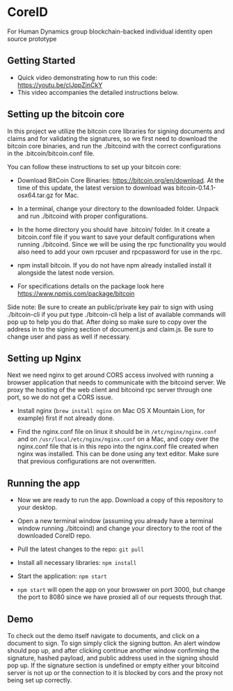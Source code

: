 # CoreID

For Human Dynamics group blockchain-backed individual identity open source prototype


## Getting Started 

* Quick video demonstrating how to run this code: https://youtu.be/clJppZjnCkY
* This video accompanies the detailed instructions below.


## Setting up the bitcoin core

In this project we utilize the bitcoin core libraries for signing documents and claims and for validating the signatures, so we first need to download the bitcoin core binaries, and run the ./bitcoind with the correct configurations in the .bitcoin/bitcoin.conf file.
 
You can follow these instructions to set up your bitcoin core: 

* Download BitCoin Core Binaries: https://bitcoin.org/en/download. At the time of this update, the latest version to download was bitcoin-0.14.1-osx64.tar.gz for Mac.

* In a terminal, change your directory to the downloaded folder. Unpack and run ./bitcoind with proper configurations.

* In the home directory you should have .bitcoin/ folder. In it create a bitcoin.conf file if you want to save your default configurations when running ./bitcoind. Since we will be using the rpc functionality you would also need to add your own rpcuser and rpcpassword for use in the rpc.

* npm install bitcoin. If you do not have npm already installed install it alongside the latest node version.

* For specifications details on the package look here https://www.npmjs.com/package/bitcoin

 Side note: Be sure to create an public/private key pair to sign with using ./bitcoin-cli if you put type ./bitcoin-cli help a list of available commands will pop up to help you do that. After doing so make sure to copy over the address in to the signing section of document.js and claim.js. Be sure to change user and pass as well if necessary.
 
 
## Setting up Nginx 
 Next we need nginx to get around CORS access involved with running a browser application that needs to communicate with the bitcoind server. We proxy the hosting of the web client and bitcoind rpc server through one port, so we do not get a CORS issue.
 
* Install nginx (`brew install nginx` on Mac OS X Mountain Lion, for example) first if not already done.  

* Find the nginx.conf file on linux it should be in `/etc/nginx/nginx.conf` and on `/usr/local/etc/nginx/nginx.conf` on a Mac, and copy over the nginx.conf file that is in this repo into the nginx.conf file created when nginx was installed. This can be done using any text editor. Make sure that previous configurations are not overwritten.  
 
 
 ## Running the app
 
 * Now we are ready to run the app. Download a copy of this repository to your desktop. 
 
 * Open a new terminal window (assuming you already have a terminal window running ./bitcoind) and change your directory to the root of the downloaded CoreID repo. 
 
 * Pull the latest changes to the repo: `git pull`
 
 * Install all necessary libraries: `npm install` 
 
 * Start the application: `npm start`
 
 * `npm start` will open the app on your browswer on port 3000, but change the port to 8080 since we have proxied all of our requests through that. 


## Demo

To check out the demo itself navigate to documents, and click on a document to sign. To sign simply click the signing button. An alert window should pop up, and after clicking continue another window confirming the signature, hashed payload, and public address used in the signing should pop up. If the signature section is undefined or empty either your bitcoind server is not up or the connection to it is blocked by cors and the proxy not being set up correctly.

